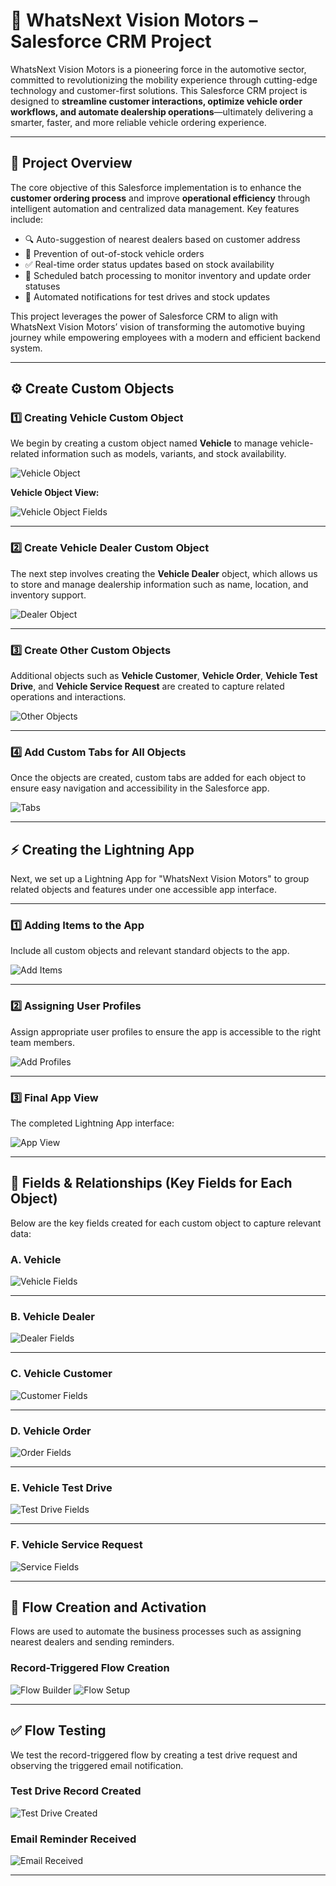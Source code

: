 # 🚗 WhatsNext Vision Motors – Salesforce CRM Project

WhatsNext Vision Motors is a pioneering force in the automotive sector, committed to revolutionizing the mobility experience through cutting-edge technology and customer-first solutions. This Salesforce CRM project is designed to **streamline customer interactions, optimize vehicle order workflows, and automate dealership operations**—ultimately delivering a smarter, faster, and more reliable vehicle ordering experience.

---

## 📌 Project Overview

The core objective of this Salesforce implementation is to enhance the **customer ordering process** and improve **operational efficiency** through intelligent automation and centralized data management. Key features include:

* 🔍 Auto-suggestion of nearest dealers based on customer address
* 🚫 Prevention of out-of-stock vehicle orders
* ✅ Real-time order status updates based on stock availability
* 🔁 Scheduled batch processing to monitor inventory and update order statuses
* 📧 Automated notifications for test drives and stock updates

This project leverages the power of Salesforce CRM to align with WhatsNext Vision Motors’ vision of transforming the automotive buying journey while empowering employees with a modern and efficient backend system.

---

## ⚙️ Create Custom Objects

### 1️⃣ Creating Vehicle Custom Object

We begin by creating a custom object named **Vehicle** to manage vehicle-related information such as models, variants, and stock availability.

![Vehicle Object](https://github.com/user-attachments/assets/ab58c273-be6c-4982-bec9-c14a09c530e8)

**Vehicle Object View:**

![Vehicle Object Fields](https://github.com/user-attachments/assets/f30a3093-6b6f-44d6-938c-30caceaca629)

---

### 2️⃣ Create Vehicle Dealer Custom Object

The next step involves creating the **Vehicle Dealer** object, which allows us to store and manage dealership information such as name, location, and inventory support.

![Dealer Object](https://github.com/user-attachments/assets/5af521a2-ca75-48b5-add2-1eb8bf92b731)

---

### 3️⃣ Create Other Custom Objects

Additional objects such as **Vehicle Customer**, **Vehicle Order**, **Vehicle Test Drive**, and **Vehicle Service Request** are created to capture related operations and interactions.

![Other Objects](https://github.com/user-attachments/assets/cc6aca83-3fd6-4461-a4fa-52d708392f28)

---

### 4️⃣ Add Custom Tabs for All Objects

Once the objects are created, custom tabs are added for each object to ensure easy navigation and accessibility in the Salesforce app.

![Tabs](https://github.com/user-attachments/assets/c60efa5e-fea9-4c8d-b454-6b84beaaa3b3)

---

## ⚡ Creating the Lightning App

Next, we set up a Lightning App for "WhatsNext Vision Motors" to group related objects and features under one accessible app interface.

---

### 1️⃣ Adding Items to the App

Include all custom objects and relevant standard objects to the app.

![Add Items](https://github.com/user-attachments/assets/a7779abc-afb6-4e5c-b96e-1f2857cab01b)

---

### 2️⃣ Assigning User Profiles

Assign appropriate user profiles to ensure the app is accessible to the right team members.

![Add Profiles](https://github.com/user-attachments/assets/d42c9667-ec13-4f39-9068-cde739235463)

---

### 3️⃣ Final App View

The completed Lightning App interface:

![App View](https://github.com/user-attachments/assets/ed225fcd-c5cb-4406-97f4-4ac69df374c4)

---

## 🧩 Fields & Relationships (Key Fields for Each Object)

Below are the key fields created for each custom object to capture relevant data:

### A. Vehicle

![Vehicle Fields](https://github.com/user-attachments/assets/6012996e-d359-4bf2-b925-29e5227614cb)

---

### B. Vehicle Dealer

![Dealer Fields](https://github.com/user-attachments/assets/c2e90721-bb9b-491c-a564-26162c2da516)

---

### C. Vehicle Customer

![Customer Fields](https://github.com/user-attachments/assets/a85c9fe3-8ed5-4e25-8f07-1bb39ed96243)

---

### D. Vehicle Order

![Order Fields](https://github.com/user-attachments/assets/ee8c7ac2-f5cf-4261-af02-1c24a64ff145)

---

### E. Vehicle Test Drive

![Test Drive Fields](https://github.com/user-attachments/assets/23feb2d2-db14-4d7f-a18a-6c5c659f1bb2)

---

### F. Vehicle Service Request

![Service Fields](https://github.com/user-attachments/assets/df14380d-84b0-42a0-8e8d-5ffcc07d5043)

---

## 🔄 Flow Creation and Activation

Flows are used to automate the business processes such as assigning nearest dealers and sending reminders.

### Record-Triggered Flow Creation

![Flow Builder](https://github.com/user-attachments/assets/1dff25c1-5ab0-4ef3-912d-20a665f5ecfd)
![Flow Setup](https://github.com/user-attachments/assets/78d8c88b-24d6-49d3-9698-808b5efff709)

---

## ✅ Flow Testing

We test the record-triggered flow by creating a test drive request and observing the triggered email notification.

### Test Drive Record Created

![Test Drive Created](https://github.com/user-attachments/assets/2d04fa12-14e5-4dd9-a674-8b7e60fbe9d4)

### Email Reminder Received

![Email Received](https://github.com/user-attachments/assets/7aab2510-2370-4f12-8a6b-7c50dd31092f)

---

